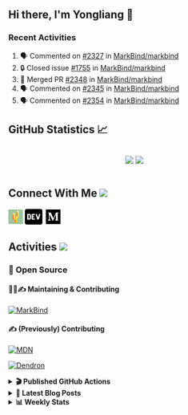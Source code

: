## Hi there, I'm Yongliang 👋

### Recent Activities

<!--START_SECTION:activity-->
1. 🗣 Commented on [#2327](https://github.com/MarkBind/markbind/issues/2327#issuecomment-1678737090) in [MarkBind/markbind](https://github.com/MarkBind/markbind)
2. 🔒 Closed issue [#1755](https://github.com/MarkBind/markbind/issues/1755) in [MarkBind/markbind](https://github.com/MarkBind/markbind)
3. 🎉 Merged PR [#2348](https://github.com/MarkBind/markbind/pull/2348) in [MarkBind/markbind](https://github.com/MarkBind/markbind)
4. 🗣 Commented on [#2345](https://github.com/MarkBind/markbind/pull/2345#issuecomment-1677193211) in [MarkBind/markbind](https://github.com/MarkBind/markbind)
5. 🗣 Commented on [#2354](https://github.com/MarkBind/markbind/pull/2354#issuecomment-1677166955) in [MarkBind/markbind](https://github.com/MarkBind/markbind)
<!--END_SECTION:activity-->

## GitHub Statistics :chart_with_upwards_trend:
<div align="center">
<div style="display: flex; align-items: center; justify-content: center;">

[![](https://github-readme-stats-tlylt.vercel.app/api?username=tlylt&show_icons=true&theme=tokyonight&hide_border=true&locale=en)](https://github.com/tlylt)
[![](https://github-readme-streak-stats.herokuapp.com/?user=tlylt&theme=tokyonight&hide_border=true)](https://github.com/tlylt)
</div>
</div>

## Connect With Me <img src="https://media.giphy.com/media/2wh5K5yE3ulp3xgYcG/giphy-downsized.gif" width="30">

<a href="https://www.yongliangliu.com/" target="_blank"><img align="center" src="static/site-icon.png" alt="yongliangliu.com" height="29" width="29" /></a>
<a href="https://dev.to/tlylt" target="_blank"><img align="center" src="static/dev-badge.svg" alt="dev.to/tlylt" height="35" width="35" /></a>
<a href="https://tlylt.medium.com" target="_blank"><img align="center" src="static/medium.png" alt="tlylt.medium.com" height="35" width="35" /></a>

## Activities <img src="https://media.giphy.com/media/WUlplcMpOCEmTGBtBW/giphy.gif" width="30">

### 🔭 Open Source

#### 👷‍♂️✍️ Maintaining & Contributing
[![MarkBind](https://github-readme-stats-tlylt.vercel.app/api/pin/?username=markbind&repo=markbind)](https://github.com/MarkBind/markbind)

#### ✍️ (Previously) Contributing
[![MDN](https://github-readme-stats-tlylt.vercel.app/api/pin/?username=mdn&repo=content)](https://github.com/mdn/content/issues?q=is%3Aopen+involves%3A%40me+sort%3Aupdated-desc)

[![Dendron](https://github-readme-stats-tlylt.vercel.app/api/pin/?username=dendronhq&repo=dendron)](https://github.com/dendronhq/dendron/issues?q=is%3Aopen+involves%3A%40me+sort%3Aupdated-desc)

<details>
<summary> <b>🎬 Published GitHub Actions </b> </summary>

[![install-graphviz](https://github-readme-stats-tlylt.vercel.app/api/pin/?username=tlylt&repo=install-graphviz)](https://github.com/tlylt/install-graphviz)

[![reposense-action](https://github-readme-stats-tlylt.vercel.app/api/pin/?username=tlylt&repo=reposense-action)](https://github.com/tlylt/reposense-action)

[![markbin-action](https://github-readme-stats-tlylt.vercel.app/api/pin/?username=markbind&repo=markbind-action)](https://github.com/MarkBind/markbind-action)

</details>

<details>
<summary> <b>📕 Latest Blog Posts</b> </summary>

<!-- BLOG-POST-LIST:START -->
- [Deploy a ChatGPT API Server in no time](https://www.yongliangliu.com/blog/chatgpt-nextjs-server/)
- [Creating a regex-based Markdown parser in TypeScript](https://www.yongliangliu.com/blog/rmark/)
- [Create VSCode Snippets for Markdown Blog Workflows](https://www.yongliangliu.com/blog/vscode-snippets/)
- [Brag Doc 2023](https://www.yongliangliu.com/blog/brag-doc-2023/)
- [My Journey into Open Source](https://www.yongliangliu.com/blog/my-journey-into-open-source/)
<!-- BLOG-POST-LIST:END -->

</details>

<details>
<summary> <b>📊 Weekly Stats</b> </summary>

<!--START_SECTION:waka-->
![Code Time](http://img.shields.io/badge/Code%20Time-1%2C106%20hrs%208%20mins-blue)

**🐱 My GitHub Data** 

> 📦 646.2 kB Used in GitHub's Storage 
 > 
> 🏆 1,366 Contributions in the Year 2023
 > 
> 🚫 Not Opted to Hire
 > 
> 📜 174 Public Repositories 
 > 
> 🔑 40 Private Repositories 
 > 
**I'm an Early 🐤** 

```text
🌞 Morning                3881 commits        ███████░░░░░░░░░░░░░░░░░░   29.31 % 
🌆 Daytime                3562 commits        ███████░░░░░░░░░░░░░░░░░░   26.90 % 
🌃 Evening                4908 commits        █████████░░░░░░░░░░░░░░░░   37.07 % 
🌙 Night                  889 commits         ██░░░░░░░░░░░░░░░░░░░░░░░   06.71 % 
```
📅 **I'm Most Productive on Wednesday** 

```text
Monday                   1732 commits        ███░░░░░░░░░░░░░░░░░░░░░░   13.08 % 
Tuesday                  1926 commits        ████░░░░░░░░░░░░░░░░░░░░░   14.55 % 
Wednesday                2146 commits        ████░░░░░░░░░░░░░░░░░░░░░   16.21 % 
Thursday                 1668 commits        ███░░░░░░░░░░░░░░░░░░░░░░   12.60 % 
Friday                   1694 commits        ███░░░░░░░░░░░░░░░░░░░░░░   12.79 % 
Saturday                 2019 commits        ████░░░░░░░░░░░░░░░░░░░░░   15.25 % 
Sunday                   2055 commits        ████░░░░░░░░░░░░░░░░░░░░░   15.52 % 
```


📊 **This Week I Spent My Time On** 

```text
🕑︎ Time Zone: Asia/Singapore

💬 Programming Languages: 
Markdown                 3 hrs 2 mins        ███████████████░░░░░░░░░░   58.78 % 
TypeScript               47 mins             ████░░░░░░░░░░░░░░░░░░░░░   15.18 % 
C#                       28 mins             ██░░░░░░░░░░░░░░░░░░░░░░░   09.07 % 
Other                    22 mins             ██░░░░░░░░░░░░░░░░░░░░░░░   07.11 % 
JavaScript               19 mins             ██░░░░░░░░░░░░░░░░░░░░░░░   06.18 % 
```


 Last Updated on 16/08/2023 00:42:19 UTC
<!--END_SECTION:waka-->

</details>
